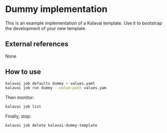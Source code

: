 # Dummy implementation 

This is an example implementation of a Kalavai template. Use it to bootstrap the development of your new template.

## External references

None

## How to use

```bash
kalavai job defaults dummy > values.yaml
kalavai job run dummy --value-path values.yam
```

Then monitor:
```bash
kalavai job list
```

Finally, stop:
```bash
kalavai job delete kalavai-dummy-template
```

